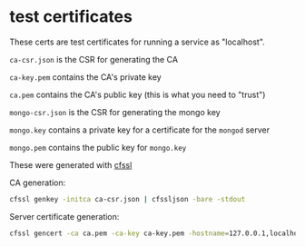# test certificates

These certs are test certificates for running a service as "localhost".

`ca-csr.json` is the CSR for generating the CA

`ca-key.pem` contains the CA's private key

`ca.pem` contains the CA's public key (this is what you need to "trust")

`mongo-csr.json` is the CSR for generating the mongo key

`mongo.key` contains a private key for a certificate for the `mongod` server

`mongo.pem` contains the public key for `mongo.key`

These were generated with [cfssl](https://github.com/cloudflare/cfssl)

CA generation:

```sh
cfssl genkey -initca ca-csr.json | cfssljson -bare -stdout
```

Server certificate generation:

```sh
cfssl gencert -ca ca.pem -ca-key ca-key.pem -hostname=127.0.0.1,localhost mongo-csr.json | cfssljson -bare -stdout
```
